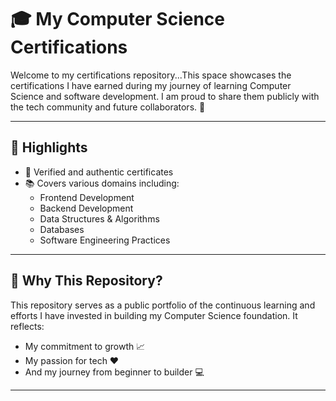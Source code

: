 # 🎓 My Computer Science Certifications

Welcome to my certifications repository...This space showcases the certifications I have earned during my journey of learning Computer Science and software development.
I am proud to share them publicly with the tech community and future collaborators. 🚀

---

## 🏅 Highlights

- 📜 Verified and authentic certificates
- 📚 Covers various domains including:
  - Frontend Development
  - Backend Development
  - Data Structures & Algorithms
  - Databases
  - Software Engineering Practices

---

## 🧠 Why This Repository?

This repository serves as a public portfolio of the continuous learning and efforts I have invested in building my Computer Science foundation. 
It reflects:
- My commitment to growth 📈
- My passion for tech ❤️
- And my journey from beginner to builder 💻

---
